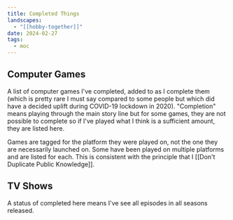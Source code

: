 ```yaml
---
title: Completed Things
landscapes:
  - "[[hobby-together]]"
date: 2024-02-27
tags:
  - moc
---
```

## Computer Games
A list of computer games I've completed, added to as I complete them (which is pretty rare I must say compared to some people but which did have a decided uplift during COVID-19 lockdown in 2020). "Completion" means playing through the main story line but for some games, they are not possible to complete so if I've played what I think is a sufficient amount, they are listed here.

Games are tagged for the platform they were played on, not the one they are necessarily launched on. Some have been played on multiple platforms and are listed for each. This is consistent with the principle that I [[Don't Duplicate Public Knowledge]].

## TV Shows
A status of completed here means I've see all episodes in all seasons released.